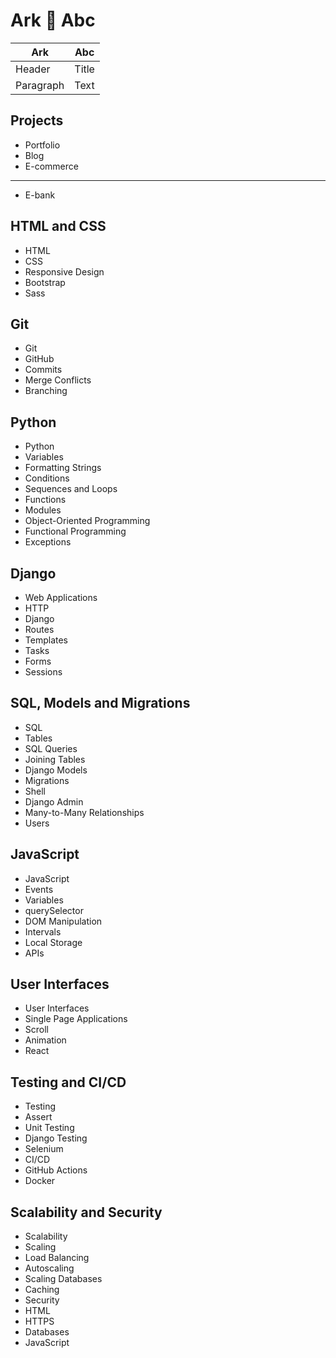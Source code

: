 # Ark  :dna: Abc

| Ark      | Abc |
| ----------- | ----------- |
| Header      | Title       |
| Paragraph   | Text        |

## Projects

- Portfolio
- Blog
- E-commerce
- - -
- E-bank

## HTML and CSS

- HTML
- CSS
- Responsive Design
- Bootstrap
- Sass

## Git

- Git
- GitHub
- Commits
- Merge Conflicts
- Branching

## Python

- Python
- Variables
- Formatting Strings
- Conditions
- Sequences and Loops
- Functions
- Modules
- Object-Oriented Programming
- Functional Programming
- Exceptions

## Django

- Web Applications
- HTTP
- Django
- Routes
- Templates
- Tasks
- Forms
- Sessions

## SQL, Models and Migrations

- SQL
- Tables
- SQL Queries
- Joining Tables
- Django Models
- Migrations
- Shell
- Django Admin
- Many-to-Many Relationships
- Users

## JavaScript

- JavaScript
- Events
- Variables
- querySelector
- DOM Manipulation
- Intervals
- Local Storage
- APIs

## User Interfaces

- User Interfaces
- Single Page Applications
- Scroll
- Animation
- React

## Testing and CI/CD

- Testing
- Assert
- Unit Testing
- Django Testing
- Selenium
- CI/CD
- GitHub Actions
- Docker

## Scalability and Security

- Scalability
- Scaling
- Load Balancing
- Autoscaling
- Scaling Databases
- Caching
- Security
- HTML
- HTTPS
- Databases
- JavaScript


